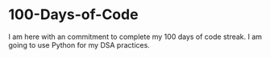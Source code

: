 # 100-Days-of-Code
I am here with an commitment to complete my 100 days of code streak. I am going to use Python for my DSA practices.
